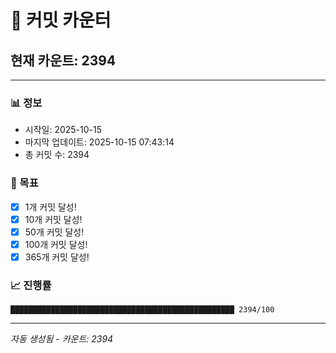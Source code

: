 # 🔢 커밋 카운터

## 현재 카운트: 2394

---

### 📊 정보
- 시작일: 2025-10-15
- 마지막 업데이트: 2025-10-15 07:43:14
- 총 커밋 수: 2394

### 🎯 목표
- [x] 1개 커밋 달성!
- [x] 10개 커밋 달성!
- [x] 50개 커밋 달성!
- [x] 100개 커밋 달성!
- [x] 365개 커밋 달성!

### 📈 진행률
```
██████████████████████████████████████████████████ 2394/100
```

---
*자동 생성됨 - 카운트: 2394*
